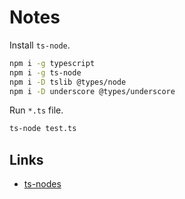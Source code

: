 # Notes

Install `ts-node`.

```bash
npm i -g typescript
npm i -g ts-node
npm i -D tslib @types/node
npm i -D underscore @types/underscore
```

Run `*.ts` file.

```bash
ts-node test.ts
```

## Links

- [ts-nodes](https://github.com/TypeStrong/ts-node)